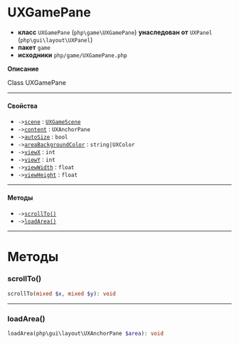 # UXGamePane

- **класс** `UXGamePane` (`php\game\UXGamePane`) **унаследован от** `UXPanel` (`php\gui\layout\UXPanel`)
- **пакет** `game`
- **исходники** `php/game/UXGamePane.php`

**Описание**

Class UXGamePane

---

#### Свойства

- `->`[`scene`](#prop-scene) : [`UXGameScene`](https://github.com/jphp-compiler/jphp/blob/master/exts/jphp-gui-game-ext/api-docs/classes/php/game/UXGameScene.ru.md)
- `->`[`content`](#prop-content) : `UXAnchorPane`
- `->`[`autoSize`](#prop-autosize) : `bool`
- `->`[`areaBackgroundColor`](#prop-areabackgroundcolor) : `string|UXColor`
- `->`[`viewX`](#prop-viewx) : `int`
- `->`[`viewY`](#prop-viewy) : `int`
- `->`[`viewWidth`](#prop-viewwidth) : `float`
- `->`[`viewHeight`](#prop-viewheight) : `float`

---

#### Методы

- `->`[`scrollTo()`](#method-scrollto)
- `->`[`loadArea()`](#method-loadarea)

---
# Методы

<a name="method-scrollto"></a>

### scrollTo()
```php
scrollTo(mixed $x, mixed $y): void
```

---

<a name="method-loadarea"></a>

### loadArea()
```php
loadArea(php\gui\layout\UXAnchorPane $area): void
```
